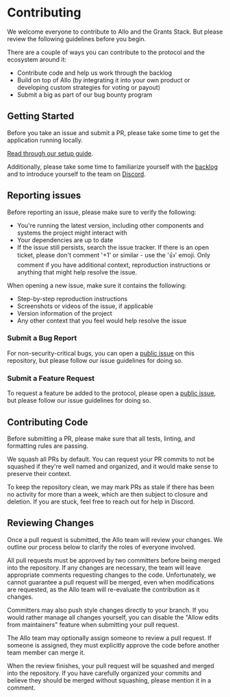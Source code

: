 # Contributing

We welcome everyone to contribute to Allo and the Grants Stack. But please
review the following guidelines before you begin.

There are a couple of ways you can contribute to the protocol and the ecosystem
around it:

- Contribute code and help us work through the backlog
- Build on top of Allo (by integrating it into your own product or developing
    custom strategies for voting or payout)
- Submit a big as part of our bug bounty program

## Getting Started

Before you take an issue and submit a PR, please take some time to get the
application running locally.

[Read through our setup guide](./SETUP.md).

Additionally, please take some time to familiarize yourself with the
[backlog](https://github.com/orgs/gitcoinco/projects/7) and to introduce
yourself to the team on [Discord](https://discord.gg/w6K2wwHr).

## Reporting issues

Before reporting an issue, please make sure to verify the following:

- You're running the latest version, including other components and systems the project might interact with 
- Your dependencies are up to date
- If the issue still persists, search the issue tracker. If there is an open ticket, please don't comment '+1' or similar - use the '👍' emoji. Only comment if you have additional context, reproduction instructions or anything that might help resolve the issue.

When opening a new issue, make sure it contains the following:

- Step-by-step reproduction instructions
- Screenshots or videos of the issue, if applicable
- Version information of the project
- Any other context that you feel would help resolve the issue

### Submit a Bug Report

For non-security-critical bugs, you can open a [public
issue](https://github.com/gitcoinco/grants-round/issues/new?assignees=&labels=bug&template=bug.md&title=)
on this repository, but please follow our issue guidelines for doing so.

### Submit a Feature Request

To request a feature be added to the protocol, please open a [public
issue](https://github.com/gitcoinco/grants-round/issues/new?assignees=&labels=&template=feature_request.md&title=),
but please follow our issue guidelines for doing so.

## Contributing Code

Before submitting a PR, please make sure that all tests, linting, and formatting
rules are passing.

We squash all PRs by default. You can request your PR commits to not be squashed
if they're well named and organized, and it would make sense to preserve their
context.

To keep the repository clean, we may mark PRs as stale if there has been no
activity for more than a week, which are then subject to closure and deletion.
If you are stuck, feel free to reach out for help in Discord.

## Reviewing Changes

Once a pull request is submitted, the Allo team will review your changes. We
outline our process below to clarify the roles of everyone involved.

All pull requests must be approved by two committers before being merged into
the repository. If any changes are necessary, the team will leave appropriate
comments requesting changes to the code. Unfortunately, we cannot guarantee
a pull request will be merged, even when modifications are requested, as the
Allo team will re-evaluate the contribution as it changes.

Committers may also push style changes directly to your branch. If you would
rather manage all changes yourself, you can disable the "Allow edits from
maintainers" feature when submitting your pull request.

The Allo team may optionally assign someone to review a pull request. If
someone is assigned, they must explicitly approve the code before another team
member can merge it.

When the review finishes, your pull request will be squashed and merged into the
repository. If you have carefully organized your commits and believe they should
be merged without squashing, please mention it in a comment.
